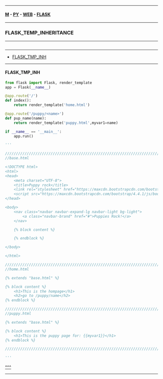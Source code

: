 
---

#### [M](https://github.com/ttltrk/TTT/blob/master/menu.md) - [PY](https://github.com/ttltrk/TTT/blob/master/PY/PY.md) - [WEB](https://github.com/ttltrk/TTT/blob/master/PY/WEB/WEB.md) - [FLASK](https://github.com/ttltrk/TTT/blob/master/PY/WEB/FLASK/FLASK.md)

---

### FLASK_TEMP_INHERITANCE

---

```

```

---

* [FLASK_TMP_INH](#FLASK_TMP_INH)

---

#### FLASK_TMP_INH

```py
from flask import Flask, render_template
app = Flask(__name__)

@app.route('/')
def index():
    return render_template('home.html')

@app.route('/puppy/<name>')
def pup_name(name):
    return render_template('puppy.html',myvar1=name)

if __name__ == '__main__':
    app.run()

'''

////////////////////////////////////////////////////////////////////////
//base.html

<!DOCTYPE html>
<html>
<head>
	<meta charset="UTF-8">
	<title>Puppy rock</title>
	<link rel="stylesheet" href="https://maxcdn.bootstrapcdn.com/bootstrap/4.4.1/css/bootstrap.min.css">
	<script src="https://maxcdn.bootstrapcdn.com/bootstrap/4.4.1/js/bootstrap.min.js"></script>
</head>

<body>
	<nav class="navbar navbar-expand-lg navbar-light bg-light">
		<a class="navbar-brand" href="#">Puppies Rock!</a>
	</nav>

	{% block content %}

	{% endblock %}

</body>

</html>

////////////////////////////////////////////////////////////////////////
//home.html

{% extends "base.html" %}

{% block content %}
	<h1>This is the hompage</h1>
	<h2>go to /puppy/name</h2>
{% endblock %}

////////////////////////////////////////////////////////////////////////
//puppy.html

{% extends "base.html" %}

{% block content %}
	<h1>This is the puppy page for: {{myvar1}}</h1>
{% endblock %}

////////////////////////////////////////////////////////////////////////

'''
```

[^^^](#FLASK_TEMP_INHERITANCE)

---
